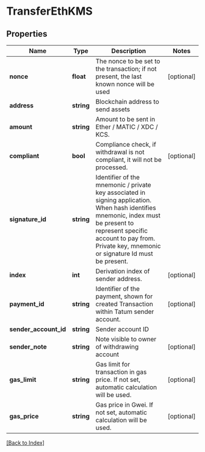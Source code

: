 # TransferEthKMS

## Properties

Name | Type | Description | Notes
------------ | ------------- | ------------- | -------------
**nonce** | **float** | The nonce to be set to the transaction; if not present, the last known nonce will be used | [optional]
**address** | **string** | Blockchain address to send assets |
**amount** | **string** | Amount to be sent in Ether / MATIC / XDC / KCS. |
**compliant** | **bool** | Compliance check, if withdrawal is not compliant, it will not be processed. | [optional]
**signature_id** | **string** | Identifier of the mnemonic / private key associated in signing application. When hash identifies mnemonic, index must be present to represent specific account to pay from. Private key, mnemonic or signature Id must be present. |
**index** | **int** | Derivation index of sender address. | [optional]
**payment_id** | **string** | Identifier of the payment, shown for created Transaction within Tatum sender account. | [optional]
**sender_account_id** | **string** | Sender account ID |
**sender_note** | **string** | Note visible to owner of withdrawing account | [optional]
**gas_limit** | **string** | Gas limit for transaction in gas price. If not set, automatic calculation will be used. | [optional]
**gas_price** | **string** | Gas price in Gwei. If not set, automatic calculation will be used. | [optional]

[[Back to Index]](../index.md)

